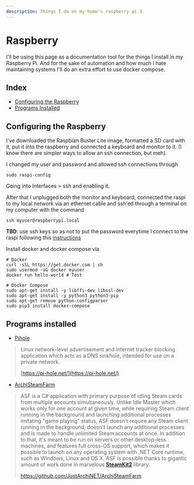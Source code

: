 ```yaml
---
description: Things I do on my home's raspberry pi 3
---
```


# Raspberry

I'll be using this page as a documentation tool for the things I install in my Raspberry Pi. And for the sake of automation and how much I hate maintaining systems I'll do an extra effort to use docker compose.

## Index

* [Configuring the Raspberry](./#configuring-the-raspberry)
* [Programs Installed](./#programs-installed)

## Configuring the Raspberry

I've downloaded the Raspbian Buster Lite image, formatted a SD card with it, put it into the raspberry and connected a keyboard and monitor to it. \(I know there are simpler ways to allow an ssh connection, but meh\).  
  
I changed my user and password and allowed ssh connections through 

```text
sudo raspi-config
```

Going into Interfaces &gt; ssh and enabling it.  
  
After that I unplugged both the monitor and keyboard, connected the raspi to my local network via an ethernet cable and ssh'ed through a terminal on my computer with the command

```text
ssh myuser@raspberrypi.local
```

**TBD**: use ssh keys so as not to put the password everytime I connect to the raspi following this [instructions](https://www.raspberrypi.org/documentation/remote-access/ssh/passwordless.md) 

Install docker and docker compose via 

```text
# Docker
curl -sSL https://get.docker.com | sh
sudo usermod -aG docker myuser
docker run hello-world # Test

# Docker Compose
sudo apt-get install -y libffi-dev libssl-dev
sudo apt-get install -y python3 python3-pip
sudo apt-get remove python-configparser
sudo pip3 install docker-compose
```

## Programs installed

* [Pihole](pihole.md)

> Linux network-level advertisement and Internet tracker blocking application which acts as a DNS sinkhole, intended for use on a private network.
>
> [https://pi-hole.net/](https://pi-hole.net/)

* [ArchiSteamFarm ]()

> ASF is a C\# application with primary purpose of idling Steam cards from multiple accounts simultaneously. Unlike Idle Master which works only for one account at given time, while requiring Steam client running in the background and launching additional processes imitating "game playing" status, ASF doesn't require any Steam client running in the background, doesn't launch any additional processes and is made to handle unlimited Steam accounts at once. In addition to that, it's meant to be run on servers or other desktop-less machines, and features full cross-OS support, which makes it possible to launch on any operating system with .NET Core runtime, such as Windows, Linux and OS X. ASF is possible thanks to gigantic amount of work done in marvelous [**SteamKit2**](https://github.com/SteamRE/SteamKit) library.
>
> https://github.com/JustArchiNET/ArchiSteamFarm

